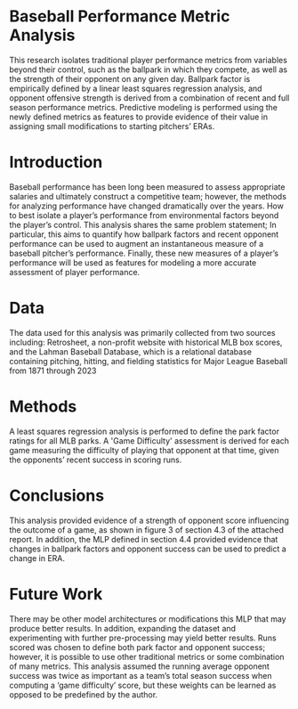 # Baseball Performance Metric Analysis
This research isolates traditional player performance metrics from variables beyond their control, such as the ballpark in which they compete, as well as the strength of their opponent on any given day. Ballpark factor is empirically defined by a linear least squares regression analysis, and opponent offensive strength is derived from a combination of recent and full season performance metrics.  Predictive modeling is performed using the newly defined metrics as features to provide evidence of their value in assigning small modifications to starting pitchers’ ERAs.

# Introduction
Baseball performance has been long been measured to assess appropriate salaries and ultimately construct a competitive team; however, the methods for analyzing performance have changed dramatically over the years. How to best isolate a player’s performance from environmental factors beyond the player’s control. This analysis shares the same problem statement; In particular, this aims to quantify how ballpark factors and recent opponent performance can be used to augment an instantaneous measure of a baseball pitcher’s performance.  Finally, these new measures of a player’s performance will be used as features for modeling a more accurate assessment of player performance.

# Data
The data used for this analysis was primarily collected from two sources including: Retrosheet, a non-profit website with historical MLB box scores, and the Lahman Baseball Database, which is a relational database containing pitching, hitting, and fielding statistics for Major League Baseball from 1871 through 2023
# Methods
A least squares regression analysis is performed to define the park factor ratings for all MLB parks. A 'Game Difficulty' assessment is derived for each game measuring the difficulty of playing that opponent at that time, given the opponents’ recent success in scoring runs.

# Conclusions
This analysis provided evidence of a strength of opponent score influencing the outcome of a game, as shown in figure 3 of section 4.3 of the attached report. In addition, the MLP defined in section 4.4 provided evidence that changes in ballpark factors and opponent success can be used to predict a change in ERA. 

# Future Work
There may be other model architectures or modifications this MLP that may produce better results. In addition, expanding the dataset and experimenting with further pre-processing may yield better results. Runs scored was chosen to define both park factor and opponent success; however, it is possible to use other traditional metrics or some combination of many metrics. This analysis assumed the running average opponent success was twice as important as a team’s total season success when computing a ‘game difficulty’ score, but these weights can be learned as opposed to be predefined by the author. 